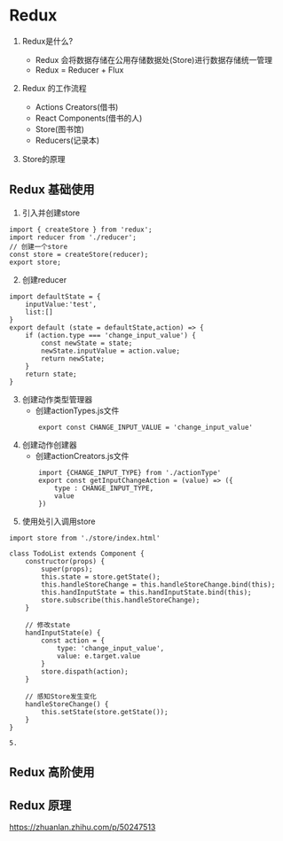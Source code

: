 # Redux
1. Redux是什么?
    - Redux 会将数据存储在公用存储数据处(Store)进行数据存储统一管理
    - Redux = Reducer + Flux
2. Redux 的工作流程
    - Actions Creators(借书)
    - React Components(借书的人)
    - Store(图书馆)
    - Reducers(记录本)

3. Store的原理
    
## Redux 基础使用
1. 引入并创建store
```
import { createStore } from 'redux';
import reducer from './reducer';
// 创建一个store
const store = createStore(reducer);
export store;
```
2. 创建reducer
```
import defaultState = {
    inputValue:'test',
    list:[]
}
export default (state = defaultState,action) => {
    if (action.type === 'change_input_value') {
        const newState = state;
        newState.inputValue = action.value;
        return newState;
    }
    return state;
}
```
3. 创建动作类型管理器
    - 创建actionTypes.js文件
    ```
        export const CHANGE_INPUT_VALUE = 'change_input_value'
    ```
4. 创建动作创建器
    - 创建actionCreators.js文件
    ```
        import {CHANGE_INPUT_TYPE} from './actionType'
        export const getInputChangeAction = (value) => ({
            type : CHANGE_INPUT_TYPE,
            value
        })
    ```  
5. 使用处引入调用store
```
import store from './store/index.html'

class TodoList extends Component {
    constructor(props) {
        super(props);
        this.state = store.getState();
        this.handleStoreChange = this.handleStoreChange.bind(this);
        this.handInputState = this.handInputState.bind(this);
        store.subscribe(this.handleStoreChange);
    } 

    // 修改state
    handInputState(e) {
        const action = {
            type: 'change_input_value',
            value: e.target.value
        }
        store.dispath(action);
    }
    
    // 感知Store发生变化
    handleStoreChange() {
        this.setState(store.getState());
    }
}

5. 

```

## Redux 高阶使用

## Redux 原理
https://zhuanlan.zhihu.com/p/50247513